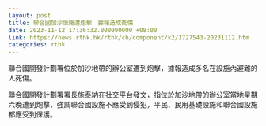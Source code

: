 ```yaml
---
layout: post
title: 聯合國加沙設施遭炮擊　據報造成死傷
date: 2023-11-12 17:36:32.000000000 +08:00
link: https://news.rthk.hk/rthk/ch/component/k2/1727543-20231112.htm
categories: rthk
---
```


聯合國開發計劃署位於加沙地帶的辦公室遭到炮擊，據報造成多名在設施內避難的人死傷。

聯合國開發計劃署署長施泰納在社交平台發文，指位於加沙地帶的辦公室當地星期六晚遭到炮擊，強調聯合國設施不應受到侵犯，平民、民用基礎設施和聯合國設施都應受到保護。

